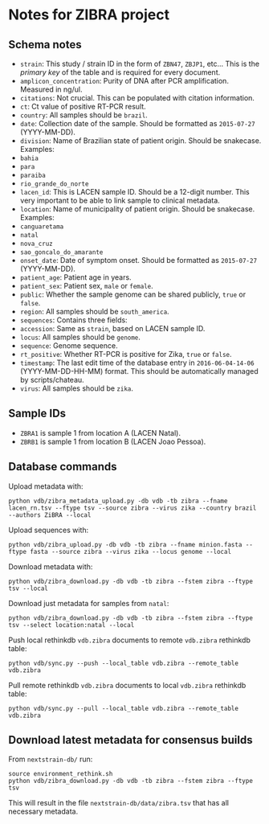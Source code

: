 # Notes for ZIBRA project

## Schema notes

* `strain`: This study / strain ID in the form of `ZBN47`, `ZBJP1`, etc... This is the *primary key* of the table and is required for every document.
* `amplicon_concentration`: Purity of DNA after PCR amplification. Measured in ng/ul.
* `citations`: Not crucial. This can be populated with citation information.
* `ct`: Ct value of positive RT-PCR result.
* `country`: All samples should be `brazil`.
* `date`: Collection date of the sample. Should be formatted as `2015-07-27` (YYYY-MM-DD).
* `division`: Name of Brazilian state of patient origin. Should be snakecase. Examples:
 * `bahia`
 * `para`
 * `paraiba`
 * `rio_grande_do_norte`
* `lacen_id`: This is LACEN sample ID. Should be a 12-digit number. This very important to be able to link sample to clinical metadata.
* `location`: Name of municipality of patient origin. Should be snakecase. Examples:
 * `canguaretama`
 * `natal` 
 * `nova_cruz`
 * `sao_goncalo_do_amarante`
* `onset_date`: Date of symptom onset. Should be formatted as `2015-07-27` (YYYY-MM-DD). 
* `patient_age`: Patient age in years.
* `patient_sex`: Patient sex, `male` or `female`.
* `public`: Whether the sample genome can be shared publicly, `true` or `false`.
* `region`: All samples should be `south_america`.
* `sequences`: Contains three fields:
 * `accession`: Same as `strain`, based on LACEN sample ID.
 * `locus`: All samples should be `genome`.
 * `sequence`: Genome sequence.
* `rt_positive`: Whether RT-PCR is positive for Zika, `true` or `false`.
* `timestamp`: The last edit time of the database entry in `2016-06-04-14-06` (YYYY-MM-DD-HH-MM) format. This should be
automatically managed by scripts/chateau.
* `virus`: All samples should be `zika`.

## Sample IDs

* `ZBRA1` is sample 1 from location A (LACEN Natal).
* `ZBRB1` is sample 1 from location B (LACEN Joao Pessoa).

## Database commands

Upload metadata with:

    python vdb/zibra_metadata_upload.py -db vdb -tb zibra --fname lacen_rn.tsv --ftype tsv --source zibra --virus zika --country brazil --authors ZiBRA --local

Upload sequences with:

    python vdb/zibra_upload.py -db vdb -tb zibra --fname minion.fasta --ftype fasta --source zibra --virus zika --locus genome --local

Download metadata with:

    python vdb/zibra_download.py -db vdb -tb zibra --fstem zibra --ftype tsv --local
    
Download just metadata for samples from `natal`:

    python vdb/zibra_download.py -db vdb -tb zibra --fstem zibra --ftype tsv --select location:natal --local

Push local rethinkdb `vdb.zibra` documents to remote `vdb.zibra` rethinkdb table:
	
	python vdb/sync.py --push --local_table vdb.zibra --remote_table vdb.zibra
	
Pull remote rethinkdb `vdb.zibra` documents to local `vdb.zibra` rethinkdb table:

	python vdb/sync.py --pull --local_table vdb.zibra --remote_table vdb.zibra

## Download latest metadata for consensus builds

From `nextstrain-db/` run:

    source environment_rethink.sh
    python vdb/zibra_download.py -db vdb -tb zibra --fstem zibra --ftype tsv

This will result in the file `nextstrain-db/data/zibra.tsv` that has all necessary metadata.

